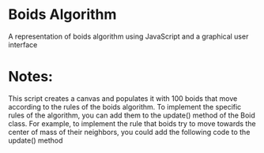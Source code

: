 # Boids Algorithm

A representation of boids algorithm using JavaScript and a graphical user interface

# Notes:

This script creates a canvas and populates it with 100 boids that move according to the rules of the boids algorithm. To implement the specific rules of the algorithm, you can add them to the update() method of the Boid class. For example, to implement the rule that boids try to move towards the center of mass of their neighbors, you could add the following code to the update() method

